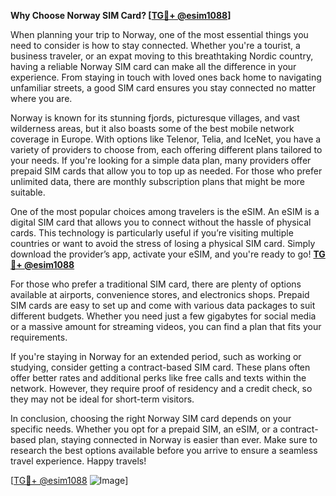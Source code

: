 **Why Choose Norway SIM Card? [[TG💪+ @esim1088](https://t.me/s/esim1088)]**

When planning your trip to Norway, one of the most essential things you need to consider is how to stay connected. Whether you're a tourist, a business traveler, or an expat moving to this breathtaking Nordic country, having a reliable Norway SIM card can make all the difference in your experience. From staying in touch with loved ones back home to navigating unfamiliar streets, a good SIM card ensures you stay connected no matter where you are.

Norway is known for its stunning fjords, picturesque villages, and vast wilderness areas, but it also boasts some of the best mobile network coverage in Europe. With options like Telenor, Telia, and IceNet, you have a variety of providers to choose from, each offering different plans tailored to your needs. If you're looking for a simple data plan, many providers offer prepaid SIM cards that allow you to top up as needed. For those who prefer unlimited data, there are monthly subscription plans that might be more suitable.

One of the most popular choices among travelers is the eSIM. An eSIM is a digital SIM card that allows you to connect without the hassle of physical cards. This technology is particularly useful if you’re visiting multiple countries or want to avoid the stress of losing a physical SIM card. Simply download the provider’s app, activate your eSIM, and you're ready to go! **[TG💪+ @esim1088](https://t.me/s/esim1088)**

For those who prefer a traditional SIM card, there are plenty of options available at airports, convenience stores, and electronics shops. Prepaid SIM cards are easy to set up and come with various data packages to suit different budgets. Whether you need just a few gigabytes for social media or a massive amount for streaming videos, you can find a plan that fits your requirements.

If you're staying in Norway for an extended period, such as working or studying, consider getting a contract-based SIM card. These plans often offer better rates and additional perks like free calls and texts within the network. However, they require proof of residency and a credit check, so they may not be ideal for short-term visitors.

In conclusion, choosing the right Norway SIM card depends on your specific needs. Whether you opt for a prepaid SIM, an eSIM, or a contract-based plan, staying connected in Norway is easier than ever. Make sure to research the best options available before you arrive to ensure a seamless travel experience. Happy travels! 

[[TG💪+ @esim1088](https://t.me/s/esim1088) ![Image](https://i.postimg.cc/Y0z9fWf4/image.png)]